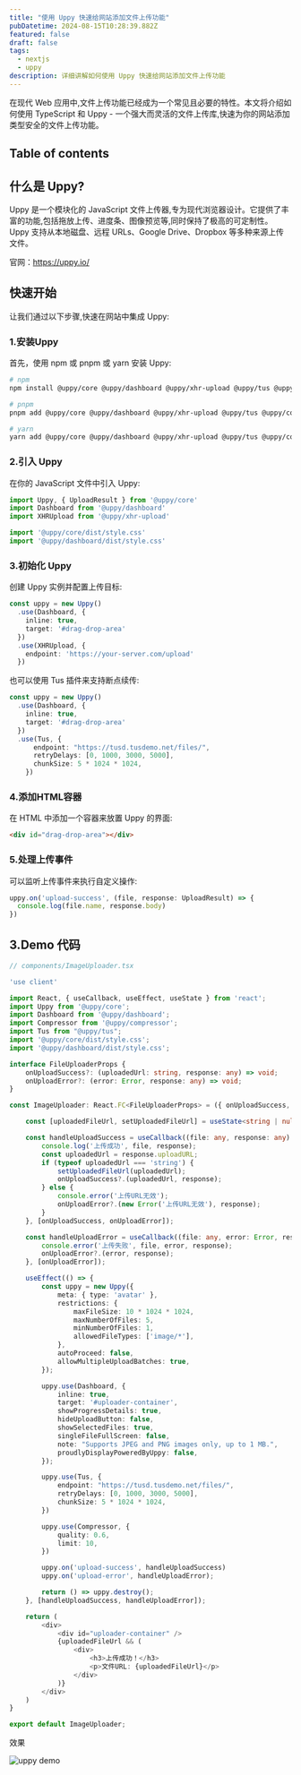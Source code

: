 ```yaml
---
title: "使用 Uppy 快速给网站添加文件上传功能"
pubDatetime: 2024-08-15T10:28:39.882Z
featured: false
draft: false
tags:
  - nextjs
  - uppy
description: 详细讲解如何使用 Uppy 快速给网站添加文件上传功能
---
```


在现代 Web 应用中,文件上传功能已经成为一个常见且必要的特性。本文将介绍如何使用 TypeScript 和 Uppy - 一个强大而灵活的文件上传库,快速为你的网站添加类型安全的文件上传功能。

## Table of contents

## 什么是 Uppy?

Uppy 是一个模块化的 JavaScript 文件上传器,专为现代浏览器设计。它提供了丰富的功能,包括拖放上传、进度条、图像预览等,同时保持了极高的可定制性。Uppy 支持从本地磁盘、远程 URLs、Google Drive、Dropbox 等多种来源上传文件。

官网：https://uppy.io/

## 快速开始

让我们通过以下步骤,快速在网站中集成 Uppy:

### 1.安装Uppy

首先，使用 npm 或 pnpm 或 yarn 安装 Uppy:

```bash
# npm
npm install @uppy/core @uppy/dashboard @uppy/xhr-upload @uppy/tus @uppy/compressor

# pnpm
pnpm add @uppy/core @uppy/dashboard @uppy/xhr-upload @uppy/tus @uppy/compressor

# yarn
yarn add @uppy/core @uppy/dashboard @uppy/xhr-upload @uppy/tus @uppy/compressor
```

### 2.引入 Uppy

在你的 JavaScript 文件中引入 Uppy:

```typescript
import Uppy, { UploadResult } from '@uppy/core'
import Dashboard from '@uppy/dashboard'
import XHRUpload from '@uppy/xhr-upload'

import '@uppy/core/dist/style.css'
import '@uppy/dashboard/dist/style.css'
```

### 3.初始化 Uppy

创建 Uppy 实例并配置上传目标:

```typescript
const uppy = new Uppy()
  .use(Dashboard, {
    inline: true,
    target: '#drag-drop-area'
  })
  .use(XHRUpload, {
    endpoint: 'https://your-server.com/upload'
  })
```
也可以使用 Tus 插件来支持断点续传:

```typescript
const uppy = new Uppy()
  .use(Dashboard, {
    inline: true,
    target: '#drag-drop-area'
  })
  .use(Tus, {
      endpoint: "https://tusd.tusdemo.net/files/",
      retryDelays: [0, 1000, 3000, 5000],
      chunkSize: 5 * 1024 * 1024,
    })
```

### 4.添加HTML容器

在 HTML 中添加一个容器来放置 Uppy 的界面:

```html
<div id="drag-drop-area"></div>
```

### 5.处理上传事件

可以监听上传事件来执行自定义操作:

```typescript
uppy.on('upload-success', (file, response: UploadResult) => {
  console.log(file.name, response.body)
})
```

## 3.Demo 代码

```typescript
// components/ImageUploader.tsx

'use client'

import React, { useCallback, useEffect, useState } from 'react';
import Uppy from '@uppy/core';
import Dashboard from '@uppy/dashboard';
import Compressor from '@uppy/compressor';
import Tus from "@uppy/tus";
import '@uppy/core/dist/style.css';
import '@uppy/dashboard/dist/style.css';

interface FileUploaderProps {
    onUploadSuccess?: (uploadedUrl: string, response: any) => void;
    onUploadError?: (error: Error, response: any) => void;
}

const ImageUploader: React.FC<FileUploaderProps> = ({ onUploadSuccess, onUploadError }) => {

    const [uploadedFileUrl, setUploadedFileUrl] = useState<string | null>(null);

    const handleUploadSuccess = useCallback((file: any, response: any) => {
        console.log('上传成功', file, response);
        const uploadedUrl = response.uploadURL;
        if (typeof uploadedUrl === 'string') {
            setUploadedFileUrl(uploadedUrl);
            onUploadSuccess?.(uploadedUrl, response);
        } else {
            console.error('上传URL无效');
            onUploadError?.(new Error('上传URL无效'), response);
        }
    }, [onUploadSuccess, onUploadError]);

    const handleUploadError = useCallback((file: any, error: Error, response: any) => {
        console.error('上传失败', file, error, response);
        onUploadError?.(error, response);
    }, [onUploadError]);

    useEffect(() => {
        const uppy = new Uppy({
            meta: { type: 'avatar' },
            restrictions: {
                maxFileSize: 10 * 1024 * 1024,
                maxNumberOfFiles: 5,
                minNumberOfFiles: 1,
                allowedFileTypes: ['image/*'],
            },
            autoProceed: false,
            allowMultipleUploadBatches: true,
        });

        uppy.use(Dashboard, {
            inline: true,
            target: '#uploader-container',
            showProgressDetails: true,
            hideUploadButton: false,
            showSelectedFiles: true,
            singleFileFullScreen: false,
            note: "Supports JPEG and PNG images only, up to 1 MB.",
            proudlyDisplayPoweredByUppy: false,
        });

        uppy.use(Tus, {
            endpoint: "https://tusd.tusdemo.net/files/",
            retryDelays: [0, 1000, 3000, 5000],
            chunkSize: 5 * 1024 * 1024,
        })

        uppy.use(Compressor, {
            quality: 0.6,
            limit: 10,
        })

        uppy.on('upload-success', handleUploadSuccess)
        uppy.on('upload-error', handleUploadError);

        return () => uppy.destroy();
    }, [handleUploadSuccess, handleUploadError]);

    return (
        <div>
            <div id="uploader-container" />
            {uploadedFileUrl && (
                <div>
                    <h3>上传成功！</h3>
                    <p>文件URL: {uploadedFileUrl}</p>
                </div>
            )}
        </div>
    )
}

export default ImageUploader;
```
效果

![uppy demo](@assets/images/uppy-demo.jpg)
